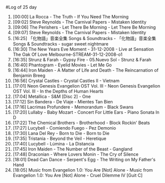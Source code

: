 #Log of 25 day

1. [00:00] La Rocca - The Truth - If You Need The Morning
1. [09:02] Steve Reynolds - The Carnival Papers - Mistaken Identity
1. [09:06] The Perishers - Let There Be Morning - Let There Be Morning
1. [09:07] Steve Reynolds - The Carnival Papers - Mistaken Identity
1. [16:25] 「化物語」音楽全集 Songs & Soundtracks - 「化物語」音楽全集 Songs & Soundtracks - sugar sweet nightmare
1. [16:30] The New Years Eve Moment - 31-12-2008 - Live at Sensation The Oak Of Love Melbourne-STREAM-31-12-2008-o1
1. [16:35] Strunz & Farah - Gypsy Fire - 05.Nuevo Sol - Strunz & Farah
1. [16:40] Phantogram - Eyelid Movies - Let Me Go
1. [16:44] Iron Maiden - A Matter of Life and Death - The Reincarnation of Benjamin Breeg
1. [16:56] Crystal Castles - Crystal Castles II - Vietnam
1. [17:01] Neon Genesis Evangelion OST Vol. III - Neon Genesis Evangelion OST Vol. III - In the Depths of Human Hearts
1. [17:04] Metallica - S&M [Disc 2] - One
1. [17:12] Sin Bandera - De Viaje - Mientes Tan Bien
1. [17:16] Lacrimas Profundere - Memorandum - Black Swans
1. [17:20] Lullaby - Baby Mozart - Concert For Little Ears - Piano Sonata In D
1. [17:22] The Chemical Brothers - Brotherhood - Block Rockin' Beats
1. [17:27] Lucybell - Comiendo Fuego - Pez Demonio
1. [17:30] Lana Del Rey - Born to Die - Born to Die
1. [17:35] Tristania - Beyond the Veil - Heretique
1. [17:40] Lucybell - Lúmina - La Distancia
1. [17:45] Iron Maiden - The Number of the Beast - Gangland
1. [17:48] Draconian - Where Lovers Monin - The Cry of Silence
1. [18:01] Dead Can Dance - Serpent's Egg - The Writing on My Father's Hand
1. [18:05] Music from Evangelion 1.0: You Are [Not] Alone - Music from Evangelion 1.0: You Are [Not] Alone - Cruel Dilemme IV [Guit C]

